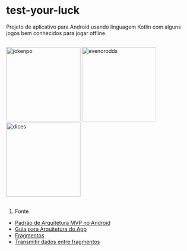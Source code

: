 # test-your-luck
Projeto de aplicativo para Android usando linguagem Kotlin com alguns jogos bem conhecidos para jogar offline.

##

<img src="https://cdn.discordapp.com/attachments/984476455461351424/984482585063354398/WhatsApp_Image_2022-06-09_at_12.40.48.jpeg" alt="jokenpo" width="200"/>         <img src="https://cdn.discordapp.com/attachments/984476455461351424/984485205987450920/WhatsApp_Image_2022-06-09_at_12.52.06.jpeg" alt="evenorodds" width="200"/>        <img src="https://cdn.discordapp.com/attachments/984476455461351424/984482582529982494/WhatsApp_Image_2022-06-09_at_12.40.49.jpeg" alt="dices" width="200"/>

##

1. Fonte 
  - [Padrão de Arquitetura MVP no Android](https://medium.com/@alifyzfpires/padr%C3%A3o-de-arquitetura-mvp-no-android-23a6fa96a27b#:~:text=Defini%C3%A7%C3%A3o%20do%20Contrato%20de%20Arquitetura&text=O%20contrato%20no%20padr%C3%A3o%20MVP,funcionalidade%20ou%20regra%20de%20neg%C3%B3cio.)
  - [Guia para Arquitetura do App](https://developer.android.com/jetpack/guide?hl=pt-br)
  - [Fragmentos](https://developer.android.com/guide/components/fragments?hl=pt-br)
  - [Transmitir dados entre fragmentos](https://developer.android.com/training/basics/fragments/pass-data-between?hl=pt-br)
